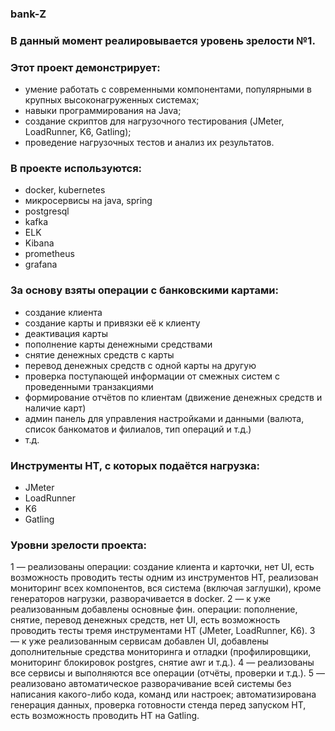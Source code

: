### bank-Z

### В данный момент реалиpовывается уровень зрелости №1.

### Этот проект демонстрирует:
- умение работать с современными компонентами, популярными в крупных высоконагруженных системах;
- навыки программирования на Java;
- создание скриптов для нагрузочного тестирования (JMeter, LoadRunner, K6, Gatling);
- проведение нагрузочных тестов и анализ их результатов.

### В проекте используются:
- docker, kubernetes
- микросервисы на java, spring
- postgresql
- kafka
- ELK
- Kibana
- prometheus
- grafana

### За основу взяты операции с банковскими картами:
- создание клиента
- создание карты и привязки её к клиенту
- деактивация карты
- пополнение карты денежными средствами
- снятие денежных средств с карты
- перевод денежных средств с одной карты на другую
- проверка поступающей информации от смежных систем с проведенными транзакциями
- формирование отчётов по клиентам (движение денежных средств и наличие карт)
- админ панель для управления настройками и данными (валюта, список банкоматов и филиалов, тип операций и т.д.)
- т.д.

### Инструменты НТ, с которых подаётся нагрузка:
- JMeter
- LoadRunner
- K6
- Gatling

### Уровни зрелости проекта:
1 — реализованы операции: создание клиента и карточки, нет UI, есть возможность проводить тесты одним из инструментов НТ, реализован мониторинг всех компонентов, вся система (включая заглушки), кроме генераторов нагрузки, разворачивается в docker.
2 — к уже реализованным добавлены основные фин. операции: пополнение, снятие, перевод денежных средств, нет UI, есть возможность проводить тесты тремя инструментами НТ (JMeter, LoadRunner, K6).
3 — к уже реализованным сервисам добавлен UI, добавлены дополнительные средства мониторинга и отладки (профилировщики, мониторинг блокировок postgres, снятие awr и т.д.).
4 — реализованы все сервисы и выполняются все операции (отчёты, проверки и т.д.).
5 — реализовано автоматическое разворачивание всей системы без написания какого-либо кода, команд или настроек; автоматизирована генерация данных, проверка готовности стенда перед запуском НТ, есть возможность проводить НТ на Gatling.